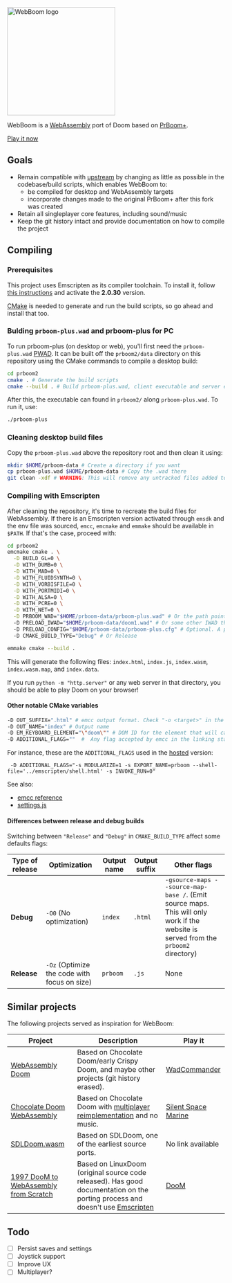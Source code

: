 <img src="https://github.com/ianmethyst/webboom/raw/emscripten/prboom2/emscripten/logo.png" alt="WebBoom logo" style="width: 250px;" />

WebBoom is a [WebAssembly](https://webassembly.org/) port of Doom based on [PrBoom+](http://prboom-plus.sourceforge.net/).

[Play it now](https://webboom.surge.sh)

## Goals

- Remain compatible with [upstream](https://github.com/coelckers/prboom-plus) by changing as little as possible in the codebase/build scripts, which enables WebBoom to:
  + be compiled for desktop and WebAssembly targets
  + incorporate changes made to the original PrBoom+ after this fork was created
- Retain all singleplayer core features, including sound/music
- Keep the git history intact and provide documentation on how to compile the project

## Compiling

### Prerequisites

This project uses Emscripten as its compiler toolchain. To install it, follow [this instructions](https://emscripten.org/docs/getting_started/downloads.html) and activate the **2.0.30** version.

[CMake](https://cmake.org/download/) is needed to generate and run the build scripts, so go ahead and install that too.


### Bulding `prboom-plus.wad` and prboom-plus for PC 

To run prboom-plus (on desktop or web), you'll first need the `prboom-plus.wad` [PWAD](https://doomwiki.org/wiki/PWAD). It can be built off the `prboom2/data` directory on this repository using the CMake commands to compile a desktop build:

```sh
cd prboom2
cmake . # Generate the build scripts
cmake --build . # Build prboom-plus.wad, client executable and server executable
```

After this, the executable can found in `prboom2/` along `prboom-plus.wad`. To run it, use:

```sh
./prboom-plus
```

### Cleaning desktop build files

Copy the `prboom-plus.wad` above the repository root and then clean it using:

```sh
mkdir $HOME/prboom-data # Create a directory if you want
cp prboom-plus.wad $HOME/prboom-data # Copy the .wad there
git clean -xdf # WARNING: This will remove any untracked files added to the repository
```

### Compiling with Emscripten

After cleaning the repository, it's time to recreate the build files for WebAssembly. If there is an Emscripten version activated through `emsdk` and the env file was sourced, `emcc`, `emcmake` and `emmake` should be available in `$PATH`. If that's the case, proceed with:

```sh
cd prboom2
emcmake cmake . \
  -D BUILD_GL=0 \
  -D WITH_DUMB=0 \
  -D WITH_MAD=0 \
  -D WITH_FLUIDSYNTH=0 \
  -D WITH_VORBISFILE=0 \
  -D WITH_PORTMIDI=0 \
  -D WITH_ALSA=0 \
  -D WITH_PCRE=0 \
  -D WITH_NET=0 \
  -D PRBOOM_WAD="$HOME/prboom-data/prboom-plus.wad" # Or the path pointing to where the prboom-plus.wad is 
  -D PRELOAD_IWAD="$HOME/prboom-data/doom1.wad" # Or some other IWAD that is recognized by prboom 
  -D PRELOAD_CONFIG="$HOME/prboom-data/prboom-plus.cfg" # Optional. A path to a prboom-plus valid config
  -D CMAKE_BUILD_TYPE="Debug" # Or Release 

emmake cmake --build .
```

This will generate the following files: `index.html`, `index.js`, `index.wasm`, `index.wasm.map`, and `index.data`.

If you run `python -m "http.server"` or any web server in that directory, you should be able to play Doom on your browser!


#### Other notable CMake variables

``` sh
-D OUT_SUFFIX=".html" # emcc output format. Check "-o <target>" in the emmc reference
-D OUT_NAME="index" # Output name
-D EM_KEYBOARD_ELEMENT="\"doom\"" # DOM ID for the element that will capture mouse and keyboard events  
-D ADDITIONAL_FLAGS=""  #  Any flag accepted by emcc in the linking stage
```
For instance, these are the `ADDITIONAL_FLAGS` used in the [hosted](https://webboom.surge.sh) version:
```
 -D ADDITIONAL_FLAGS="-s MODULARIZE=1 -s EXPORT_NAME=prboom --shell-file='../emscripten/shell.html' -s INVOKE_RUN=0"
```

See also:
- [emcc reference](https://emscripten.org/docs/tools_reference/emcc.html)
- [settings.js](https://emscripten.org/docs/api_reference/advanced-apis.html#settings-js)

#### Differences between release and debug builds

Switching between `"Release"` and `"Debug"` in `CMAKE_BUILD_TYPE` affect some defaults flags:

| Type of release | Optimization | Output name | Output suffix | Other flags |
| --------------- | ------------ | ----------- | ------------- | ----------- |
| **Debug** | `-O0` (No optimization) | `index` | `.html` | `-gsource-maps --source-map-base /`. (Emit source maps. This will only work if the website is served from the `prboom2` directory) 
| **Release** | `-Oz` (Optimize the code with focus on size) | `prboom` | `.js` | None |


## Similar projects

The following projects served as inspiration for WebBoom:

| Project                                                               | Description | Play it |
|-----------------------------------------------------------------------|-------------|---------|
| [WebAssembly Doom](https://github.com/lazarv/wasm-doom)               | Based on Chocolate Doom/early Crispy Doom, and maybe other projects (git history erased). | [WadCommander](https://wadcmd.com/) |
| [Chocolate Doom WebAssembly](https://github.com/cloudflare/doom-wasm) | Based on Chocolate Doom with [multiplayer reimplementation](https://blog.cloudflare.com/doom-multiplayer-workers/) and no music. | [Silent Space Marine](https://silentspacemarine.com/) |
| [SDLDoom.wasm](https://github.com/Lorti/sdldoom.wasm)                 | Based on SDLDoom, one of the earliest source ports. | No link available |
| [1997 DooM to WebAssembly from Scratch](https://github.com/diekmann/wasm-fizzbuzz/tree/main/doom) | Based on LinuxDoom (original source code released). Has good documentation on the porting process and doesn't use [Emscripten](https://emscripten.org/) | [DooM](https://diekmann.github.io/wasm-fizzbuzz/doom/) |

## Todo

- [ ] Persist saves and settings
- [ ] Joystick support
- [ ] Improve UX
- [ ] Multiplayer?
